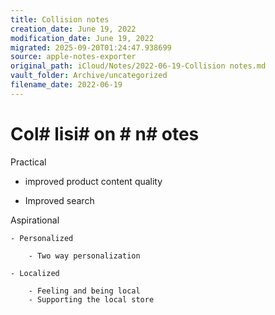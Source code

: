 ```yaml
---
title: Collision notes
creation_date: June 19, 2022
modification_date: June 19, 2022
migrated: 2025-09-20T01:24:47.938699
source: apple-notes-exporter
original_path: iCloud/Notes/2022-06-19-Collision notes.md
vault_folder: Archive/uncategorized
filename_date: 2022-06-19
---
```



# Col# lisi# on # n# otes

Practical

- improved product content quality

- Improved search 

Aspirational

	- Personalized 

		- Two way personalization 

	- Localized

		- Feeling and being local
		- Supporting the local store 

